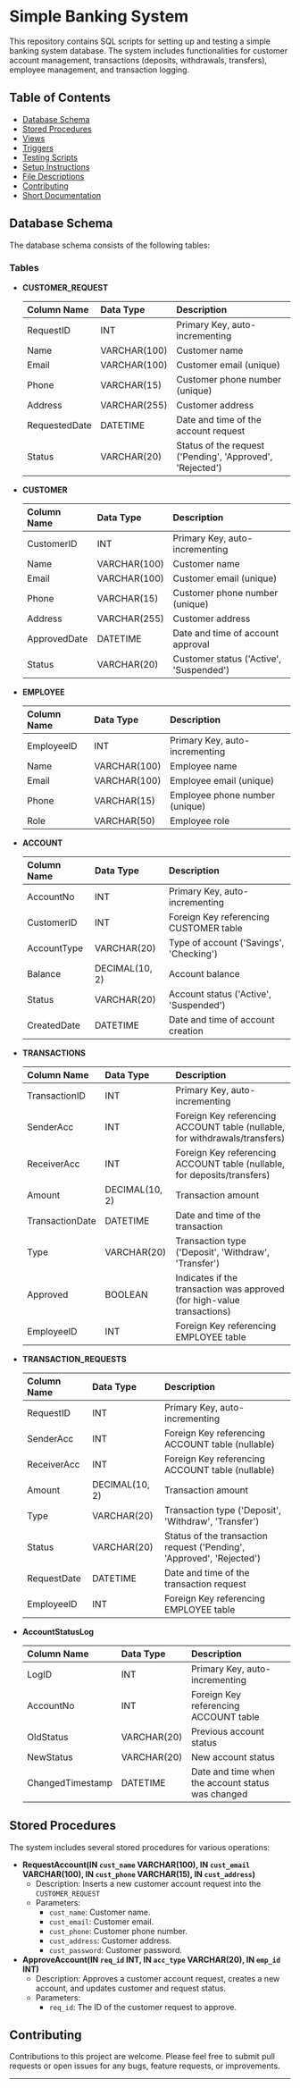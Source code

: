 # Simple Banking System

This repository contains SQL scripts for setting up and testing a simple banking system database. The system includes functionalities for customer account management, transactions (deposits, withdrawals, transfers), employee management, and transaction logging. 

## Table of Contents

* [Database Schema](#database-schema)
* [Stored Procedures](#stored-procedures)
* [Views](#views)
* [Triggers](#triggers)
* [Testing Scripts](#testing-scripts)
* [Setup Instructions](#setup-instructions)
* [File Descriptions](#file-descriptions)
* [Contributing](#contributing)
* [Short Documentation](readme.md)

## Database Schema

The database schema consists of the following tables:

### Tables

* **CUSTOMER\_REQUEST**

    |   Column Name   |   Data Type   |   Description                                                                  |
    | :------------ | :------------ | :--------------------------------------------------------------------------- |
    |   RequestID   |   INT         |   Primary Key, auto-incrementing                                               |
    |   Name        |   VARCHAR(100)  |   Customer name                                                                |
    |   Email       |   VARCHAR(100)  |   Customer email (unique)                                                      |
    |   Phone       |   VARCHAR(15)   |   Customer phone number (unique)                                               |
    |   Address     |   VARCHAR(255)  |   Customer address                                                             |
    |   RequestedDate   |   DATETIME    |   Date and time of the account request                                         |
    |   Status      |   VARCHAR(20)   |   Status of the request ('Pending', 'Approved', 'Rejected')                     |                                     

* **CUSTOMER**

    |   Column Name   |   Data Type   |   Description                                                                  |
    | :------------ | :------------ | :--------------------------------------------------------------------------- |
    |   CustomerID    |   INT         |   Primary Key, auto-incrementing                                               |
    |   Name        |   VARCHAR(100)  |   Customer name                                                                |
    |   Email       |   VARCHAR(100)  |   Customer email (unique)                                                      |
    |   Phone       |   VARCHAR(15)   |   Customer phone number (unique)                                               |
    |   Address     |   VARCHAR(255)  |   Customer address                                                             |
    |   ApprovedDate    |   DATETIME    |   Date and time of account approval                                            |
    |   Status      |   VARCHAR(20)   |   Customer status ('Active', 'Suspended')                                     |                                           |
* **EMPLOYEE**

    |   Column Name   |   Data Type   |   Description                                        |
    | :------------ | :------------ | :------------------------------------------------- |
    |   EmployeeID    |   INT         |   Primary Key, auto-incrementing                     |
    |   Name        |   VARCHAR(100)  |   Employee name                                      |
    |   Email       |   VARCHAR(100)  |   Employee email (unique)                            |
    |   Phone       |   VARCHAR(15)   |   Employee phone number (unique)                     |
    |   Role        |   VARCHAR(50)   |   Employee role                                      |

* **ACCOUNT**

    |   Column Name   |   Data Type   |   Description                                                  |
    | :------------ | :------------ | :----------------------------------------------------------- |
    |   AccountNo   |   INT         |   Primary Key, auto-incrementing                               |
    |   CustomerID    |   INT         |   Foreign Key referencing CUSTOMER table                       |
    |   AccountType   |   VARCHAR(20)   |   Type of account ('Savings', 'Checking')                      |
    |   Balance     |   DECIMAL(10, 2)  |   Account balance                                              |
    |   Status      |   VARCHAR(20)   |   Account status ('Active', 'Suspended')                       |
    |   CreatedDate   |   DATETIME    |   Date and time of account creation                            |
* **TRANSACTIONS**

    |   Column Name   |   Data Type   |   Description                                                                  |
    | :------------ | :------------ | :--------------------------------------------------------------------------- |
    |   TransactionID   |   INT         |   Primary Key, auto-incrementing                                               |
    |   SenderAcc   |   INT         |   Foreign Key referencing ACCOUNT table (nullable, for withdrawals/transfers)    |
    |   ReceiverAcc |   INT         |   Foreign Key referencing ACCOUNT table (nullable, for deposits/transfers)     |
    |   Amount      |   DECIMAL(10, 2)  |   Transaction amount                                                           |
    |   TransactionDate   |   DATETIME    |   Date and time of the transaction                                             |
    |   Type        |   VARCHAR(20)   |   Transaction type ('Deposit', 'Withdraw', 'Transfer')                         |
    |   Approved    |   BOOLEAN     |   Indicates if the transaction was approved (for high-value transactions)      |
    |   EmployeeID    |   INT         |   Foreign Key referencing EMPLOYEE table                                       |
* **TRANSACTION\_REQUESTS**

    |   Column Name   |   Data Type   |   Description                                                                  |
    | :------------ | :------------ | :--------------------------------------------------------------------------- |
    |   RequestID   |   INT         |   Primary Key, auto-incrementing                                               |
    |   SenderAcc   |   INT         |   Foreign Key referencing ACCOUNT table (nullable)                               |
    |   ReceiverAcc |   INT         |   Foreign Key referencing ACCOUNT table (nullable)                               |
    |   Amount      |   DECIMAL(10, 2)  |   Transaction amount                                                           |
    |   Type        |   VARCHAR(20)   |   Transaction type ('Deposit', 'Withdraw', 'Transfer')                         |
    |   Status      |   VARCHAR(20)   |   Status of the transaction request ('Pending', 'Approved', 'Rejected')        |
    |   RequestDate   |   DATETIME    |   Date and time of the transaction request                                     |
    |   EmployeeID    |   INT         |   Foreign Key referencing EMPLOYEE table                                       |
* **AccountStatusLog**

    |   Column Name   |   Data Type   |   Description                                                                  |
    | :------------ | :------------ | :--------------------------------------------------------------------------- |
    |   LogID       |   INT         |   Primary Key, auto-incrementing                                               |
    |   AccountNo   |   INT         |   Foreign Key referencing ACCOUNT table                                      |
    |   OldStatus   |   VARCHAR(20)   |   Previous account status                                                      |
    |   NewStatus   |   VARCHAR(20)   |   New account status                                                           |
    |   ChangedTimestamp  |   DATETIME    |   Date and time when the account status was changed                           |

## Stored Procedures

The system includes several stored procedures for various operations:

* **RequestAccount(IN `cust_name` VARCHAR(100), IN `cust_email` VARCHAR(100), IN `cust_phone` VARCHAR(15), IN `cust_address`)**
    * Description:  Inserts a new customer account request into the `CUSTOMER_REQUEST`
    * Parameters:
        * `cust_name`:  Customer name.
        * `cust_email`: Customer email. 
        * `cust_phone`: Customer phone number.
        * `cust_address`: Customer address.
        * `cust_password`: Customer password.
* **ApproveAccount(IN `req_id` INT, IN `acc_type` VARCHAR(20), IN `emp_id` INT)**
    * Description: Approves a customer account request, creates a new account, and updates customer and request status.
    * Parameters:
        * `req_id`:  The ID of the customer request to approve.


## Contributing

Contributions to this project are welcome. Please feel free to submit pull requests or open issues for any bugs, feature requests, or improvements.

---